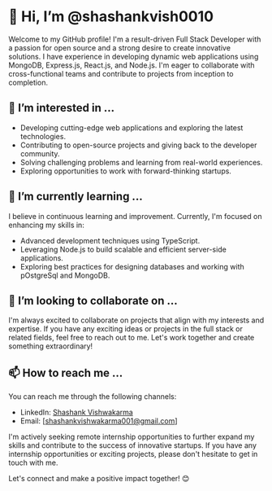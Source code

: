# 👋 Hi, I’m @shashankvish0010

Welcome to my GitHub profile! I'm a result-driven Full Stack Developer with a passion for open source and a strong desire to create innovative solutions. I have experience in developing dynamic web applications using MongoDB, Express.js, React.js, and Node.js. I'm eager to collaborate with cross-functional teams and contribute to projects from inception to completion.

## 👀 I’m interested in ...
- Developing cutting-edge web applications and exploring the latest technologies.
- Contributing to open-source projects and giving back to the developer community.
- Solving challenging problems and learning from real-world experiences.
- Exploring opportunities to work with forward-thinking startups.

## 🌱 I’m currently learning ...
I believe in continuous learning and improvement. Currently, I'm focused on enhancing my skills in:
- Advanced development techniques using TypeScript.
- Leveraging Node.js to build scalable and efficient server-side applications.
- Exploring best practices for designing databases and working with pOstgreSql and MongoDB.

## 💞️ I’m looking to collaborate on ...
I'm always excited to collaborate on projects that align with my interests and expertise. If you have any exciting ideas or projects in the full stack or related fields, feel free to reach out to me. Let's work together and create something extraordinary!

## 📫 How to reach me ...
You can reach me through the following channels:
- LinkedIn: [Shashank Vishwakarma](https://www.linkedin.com/in/shashank-vishwakarma-full-stack-developer/)
- Email: [shashankvishwakarma001@gmail.com]

I'm actively seeking remote internship opportunities to further expand my skills and contribute to the success of innovative startups. If you have any internship opportunities or exciting projects, please don't hesitate to get in touch with me.

Let's connect and make a positive impact together! 😊
